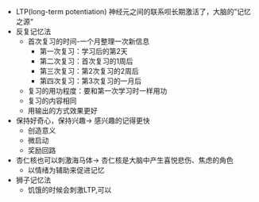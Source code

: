 - LTP(long-term potentiation)
  神经元之间的联系呗长期激活了，大脑的”记忆之源“
- 反复记忆法
	- 首次复习的时间-一个月整理一次新信息
		- 第一次复习：学习后的第2天
		- 第二次复习：首次复习的1周后
		- 第三次复习：第2次复习的2周后
		- 第四次复习：第3次复习的一月后
	- 复习的用功程度：要和第一次学习时一样用功
	- 复习的内容相同
	- 用输出的方式效果更好
- 保持好奇心，保持兴趣-> 感兴趣的记得更快
	- 创造意义
	- 微启动
	- 奖励回路
- 杏仁核也可以刺激海马体-> 杏仁核是大脑中产生喜悦悲伤、焦虑的角色
	- 以情绪为辅助来促进记忆
- 狮子记忆法
	- 饥饿的时候会刺激LTP,可以